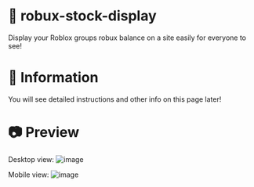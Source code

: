 # 💸 robux-stock-display
Display your Roblox groups robux balance on a site easily for everyone to see!

# 📢 Information
You will see detailed instructions and other info on this page later!

# 📷 Preview
Desktop view:
![image](https://github.com/emppu-dev/robux-stock-display/assets/83163481/a9e07e89-7fc5-439b-ad25-b5bfdd898b9d)

Mobile view:
![image](https://github.com/emppu-dev/robux-stock-display/assets/83163481/fe42a441-060b-4ee2-8c2c-11d2dd29b332)

